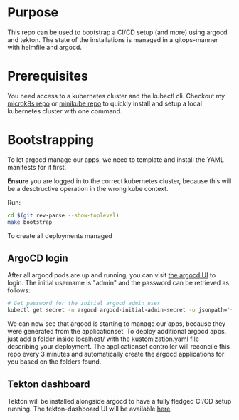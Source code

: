 # Purpose
This repo can be used to bootstrap a CI/CD setup (and more) using argocd and tekton.
The state of the installations is managed in a gitops-manner with helmfile and argocd.

# Prerequisites
You need access to a kubernetes cluster and the kubectl cli.
Checkout my [microk8s repo](https://github.com/OlGe404/microk8s) or [minikube repo](https://github.com/OlGe404/minikube) to quickly
install and setup a local kubernetes cluster with one command.

# Bootstrapping
To let argocd manage our apps, we need to template and install the YAML manifests for it first.

**Ensure** you are logged in to the correct kubernetes cluster, because this will be a desctructive operation
in the wrong kube context.

Run:

```bash
cd $(git rev-parse --show-toplevel)
make bootstrap
```

To create all deployments managed 

## ArgoCD login
After all argocd pods are up and running, you can visit [the argocd UI](http://localhost:30002) to login.
The initial username is "admin" and the password can be retrieved as follows:

```bash
# Get password for the initial argocd admin user
kubectl get secret -n argocd argocd-initial-admin-secret -o jsonpath='{.data.password}' | base64 -d 
```

We can now see that argocd is starting to manage our apps, because they were generated from the applicationset.
To deploy additional argocd apps, just add a folder inside localhost/ with the kustomization.yaml file describing your deployment.
The applicationset controller will reconcile this repo every 3 minutes and automatically create the argocd applications for you
based on the folders found.

## Tekton dashboard
Tekton will be installed alongside argocd to have a fully fledged CI/CD setup running.
The tekton-dashboard UI will be available [here](http://localhost:30003).
